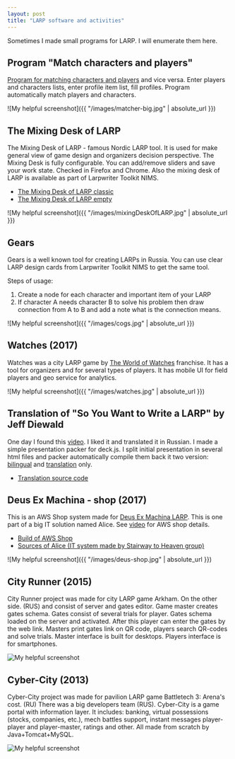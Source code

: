```yaml
---
layout: post
title: "LARP software and activities"
---
```


Sometimes I made small programs for LARP. I will enumerate them here.

## Program "Match characters and players"

[Program for matching characters and players][matcher] and vice versa. Enter players and characters lists, enter profile item list, fill profiles. Program automatically match players and characters.

![My helpful screenshot]({{ "/images/matcher-big.jpg" | absolute_url }})

## The Mixing Desk of LARP

The Mixing Desk of LARP - famous Nordic LARP tool. It is used for make general view of game design and organizers decision perspective. The Mixing Desk is fully configurable. You can add/remove sliders and save your work state. Checked in Firefox and Chrome. Also the mixing desk of LARP is available as part of Larpwriter Toolkit NIMS.

* [The Mixing Desk of LARP classic][mdol-classic]
* [The Mixing Desk of LARP empty][mdol-empty]

![My helpful screenshot]({{ "/images/mixingDeskOfLARP.jpg" | absolute_url }})

## Gears

Gears is a well known tool for creating LARPs in Russia. You can use clear LARP design cards from Larpwriter Toolkit NIMS to get the same tool.

Steps of usage:

1. Create a node for each character and important item of your LARP
2. If character A needs character B to solve his problem then draw connection from A to B and add a note what is the connection means.

![My helpful screenshot]({{ "/images/cogs.jpg" | absolute_url }})

## Watches (2017)

Watches was a city LARP game by [The World of Watches][watches-link] franchise. It has a tool for organizers and for several types of players. It has mobile UI for field players and geo service for analytics.

![My helpful screenshot]({{ "/images/watches.jpg" | absolute_url }})

## Translation of "So You Want to Write a LARP" by Jeff Diewald

One day I found this [video][larp-101-onsite]. I liked it and translated it in Russian. I made a simple presentation packer for deck.js. I split initial presentation in several html files and packer automatically compile them back it two version: [bilingual][larp-101-en-ru] and [translation][larp-101-ru] only.

* [Translation source code][larp-101-repo]

## Deus Ex Machina - shop (2017)

This is an AWS Shop system made for [Deus Ex Machina LARP][deus-larp]. This is one part of a big IT solution named Alice. See [video][deus-shop-yt] for AWS shop details.

* [Build of AWS Shop][deus-shop-build]
* [Sources of Alice (IT system made by Stairway to Heaven group)][deus-alice]

![My helpful screenshot]({{ "/images/deus-shop.jpg" | absolute_url }})

## City Runner (2015)

City Runner project was made for city LARP game Arkham. On the other side. (RUS) and consist of server and gates editor. Game master creates gates schema. Gates consist of several trials for player. Gates schema loaded on the server and activated. After this player can enter the gates by the web link. Masters print gates link on QR code, players search QR-codes and solve trials. Master interface is built for desktops. Players interface is for smartphones. 

![My helpful screenshot](http://cs630917.vk.me/v630917695/dac3/bSI3xsOaQ-w.jpg)

## Cyber-City (2013)

Cyber-City project was made for pavilion LARP game Battletech 3: Arena's cost. (RU) There was a big developers team (RUS). Cyber-City is a game portal with information layer. It includes: banking, virtual possessions (stocks, companies, etc.), mech battles support, instant messages player-player and player-master, ratings and other. All made from scratch by Java+Tomcat+MySQL. 

![My helpful screenshot](http://cs630917.vk.me/v630917695/e03f/lAlfJoB4lbg.jpg)

[matcher]: /matcher/matcher-en.html
[mdol-classic]: /sliderShare/sliderShare-mdol-en.html
[mdol-empty]: /sliderShare/sliderShare-en.html
[watches-link]: https://en.wikipedia.org/wiki/World_of_Watches
[deus-larp]: http://deus.rpg.ru/
[deus-shop-build]: https://github.com/NtsDK/deus-ex-shop
[deus-alice]: https://github.com/sth-larp
[deus-shop-yt]: https://www.youtube.com/watch?v=M3XN6NM1tTg
[larp-101-onsite]: https://larpoutofcharacter.wordpress.com/2015/02/26/so-you-want-to-write-a-larp/
[larp-101-repo]: https://github.com/NtsDK/larp-theory-101-translation
[larp-101-en-ru]: /larp-theory-101/en_ru.html
[larp-101-ru]: /larp-theory-101/index.html
